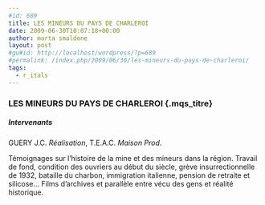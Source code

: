 ```yaml
---
#id: 689
title: LES MINEURS DU PAYS DE CHARLEROI
date: 2009-06-30T10:07:18+00:00
author: marta smaldone
layout: post
#gu#id: http://localhost/wordpress/?p=689
#permalink: /index.php/2009/06/30/les-mineurs-du-pays-de-charleroi/
tags:
  - r_itals
---
```

### LES MINEURS DU PAYS DE CHARLEROI {.mqs_titre}

<p class="mqs_techniques">
  <div id="div_disp">
  </div>
  
  <h5 class="mqs_per_head">
    Intervenants
  </h5>
  
  <p class="mqs_per">
    GUERY J.C. <em>Réalisation</em>, T.E.A.C. <em>Maison Prod</em>.
  </p>
  
  <p class="mqs_not">
    Témoignages sur l&#8217;histoire de la mine et des mineurs dans la région. Travail de fond, condition des ouvriers au début du siècle, grève insurrectionnelle de 1932, bataille du charbon, immigration italienne, pension de retraite et silicose&#8230; Films d&#8217;archives et parallèle entre vécu des gens et réalité historique.
  </p>